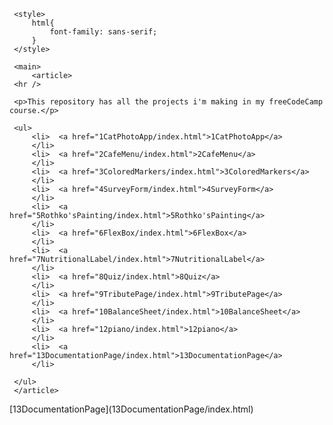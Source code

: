 

 <head>


     <style>
         html{
             font-family: sans-serif;
         }
     </style>
 </head>

 <body>


     <main>
         <article>
     <hr />

     <p>This repository has all the projects i'm making in my freeCodeCamp course.</p>

     <ul>
         <li>  <a href="1CatPhotoApp/index.html">1CatPhotoApp</a>
         </li>
         <li>  <a href="2CafeMenu/index.html">2CafeMenu</a>
         </li>
         <li>  <a href="3ColoredMarkers/index.html">3ColoredMarkers</a>
         </li>
         <li>  <a href="4SurveyForm/index.html">4SurveyForm</a>
         </li>
         <li>  <a href="5Rothko'sPainting/index.html">5Rothko'sPainting</a>
         </li>
         <li>  <a href="6FlexBox/index.html">6FlexBox</a>
         </li> 
         <li>  <a href="7NutritionalLabel/index.html">7NutritionalLabel</a>
         </li> 
         <li>  <a href="8Quiz/index.html">8Quiz</a>
         </li> 
         <li>  <a href="9TributePage/index.html">9TributePage</a>
         </li> 
         <li>  <a href="10BalanceSheet/index.html">10BalanceSheet</a>
         </li> 
         <li>  <a href="12piano/index.html">12piano</a>
         </li> 
         <li>  <a href="13DocumentationPage/index.html">13DocumentationPage</a>
         </li> 

     </ul>
     </article>
  </main>
[13DocumentationPage](13DocumentationPage/index.html)
 
